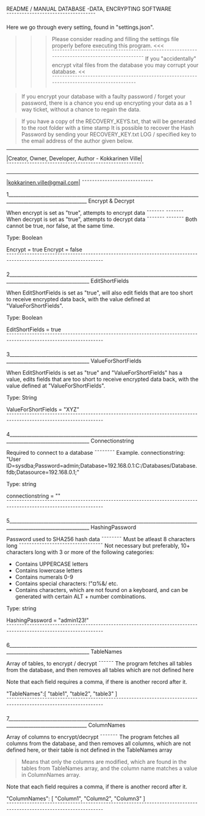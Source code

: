 
 README / MANUAL
 DATABASE -DATA, ENCRYPTING SOFTWARE
 ¯¯¯¯¯¯¯¯¯¯¯¯¯¯¯¯¯¯¯¯¯¯¯¯¯¯¯¯¯¯¯¯¯¯¯

 Here we go through every setting, found in "settings.json".

>>> Please consider reading and filling the settings file properly before executing this program. <<<
    ¯¯¯¯¯¯¯¯¯¯¯¯¯¯¯¯¯¯¯¯¯¯¯¯¯¯¯¯¯¯¯¯¯¯¯¯¯¯¯¯¯¯¯¯¯¯¯¯¯¯¯¯¯¯¯¯¯¯¯¯¯¯¯¯¯¯¯¯¯¯¯¯¯¯¯¯¯¯¯¯¯¯¯¯¯¯¯¯¯¯¯¯¯
>>  If you "accidentally" encrypt vital files from the database you may corrupt your database. <<
    ¯¯¯¯¯¯¯¯¯¯¯¯¯¯¯¯¯¯¯¯¯¯¯¯¯¯¯¯¯¯¯¯¯¯¯¯¯¯¯¯¯¯¯¯¯¯¯¯¯¯¯¯¯¯¯¯¯¯¯¯¯¯¯¯¯¯¯¯¯¯¯¯¯¯¯¯¯¯¯¯¯¯¯¯¯¯¯¯¯¯

> If you encrypt your database with a faulty password / forget your password,
> there is a chance you end up encrypting your data as a 1 way ticket, without a chance to regain the data.


> If you have a copy of the RECOVERY_KEYS.txt, that will be generated to the root folder with a time stamp
> It is possible to recover the Hash Password by
> sending your RECOVERY_KEY.txt LOG / specified key to the email address of the author given below.

 ______________________________________________________
 |Creator, Owner, Developer, Author - Kokkarinen Ville|
 ¯¯¯¯¯¯¯¯¯¯¯¯¯¯¯¯¯¯¯¯¯¯¯¯¯¯¯¯¯¯¯¯¯¯¯¯¯¯¯¯¯¯¯¯¯¯¯¯¯¯¯¯¯¯
 ____________________________
 |kokkarinen.ville@gmail.com|
 ¯¯¯¯¯¯¯¯¯¯¯¯¯¯¯¯¯¯¯¯¯¯¯¯¯¯¯¯





1_______________________________________________________________________________________________________________
 Encrypt & Decrypt

 When encrypt is set as "true", attempts to encrypt data
      ¯¯¯¯¯¯¯                               ¯¯¯¯¯¯¯
 When decrypt is set as "true", attempts to decrypt data
      ¯¯¯¯¯¯¯                               ¯¯¯¯¯¯¯
 Both cannot be true, nor false, at the same time.

 Type: Boolean

 Encrypt = true
 Encrypt = false
¯¯¯¯¯¯¯¯¯¯¯¯¯¯¯¯¯¯¯¯¯¯¯¯¯¯¯¯¯¯¯¯¯¯¯¯¯¯¯¯¯¯¯¯¯¯¯¯¯¯¯¯¯¯¯¯¯¯¯¯¯¯¯¯¯¯¯¯¯¯¯¯¯¯¯¯¯¯¯¯¯¯¯¯¯¯¯¯¯¯¯¯¯¯¯¯¯¯¯¯¯¯¯¯¯¯¯¯¯¯¯¯¯



2_______________________________________________________________________________________________________________
 EditShortFields

 When EditShortFields is set as "true",
 will also edit fields that are too short to receive encrypted data back,
 with the value defined at "ValueForShortFields".

 Type: Boolean

 EditShortFields = true
¯¯¯¯¯¯¯¯¯¯¯¯¯¯¯¯¯¯¯¯¯¯¯¯¯¯¯¯¯¯¯¯¯¯¯¯¯¯¯¯¯¯¯¯¯¯¯¯¯¯¯¯¯¯¯¯¯¯¯¯¯¯¯¯¯¯¯¯¯¯¯¯¯¯¯¯¯¯¯¯¯¯¯¯¯¯¯¯¯¯¯¯¯¯¯¯¯¯¯¯¯¯¯¯¯¯¯¯¯¯¯¯¯



3_______________________________________________________________________________________________________________
 ValueForShortFields

 When EditShortFields is set as "true" and "ValueForShortFields" has a value,
 edits fields that are too short to receive encrypted data back,
 with the value defined at "ValueForShortFields".
 
 Type: String

 ValueForShortFields = "XYZ"
¯¯¯¯¯¯¯¯¯¯¯¯¯¯¯¯¯¯¯¯¯¯¯¯¯¯¯¯¯¯¯¯¯¯¯¯¯¯¯¯¯¯¯¯¯¯¯¯¯¯¯¯¯¯¯¯¯¯¯¯¯¯¯¯¯¯¯¯¯¯¯¯¯¯¯¯¯¯¯¯¯¯¯¯¯¯¯¯¯¯¯¯¯¯¯¯¯¯¯¯¯¯¯¯¯¯¯¯¯¯¯¯¯



4_______________________________________________________________________________________________________________
 Connectionstring

 Required to connect to a database
 ¯¯¯¯¯¯¯¯
 Example. connectionstring:
 "User ID=sysdba;Password=admin;Database=192.168.0.1:C:/Databases/Database.fdb;Datasource=192.168.0.1;"

 Type: string

 connectionstring = ""
¯¯¯¯¯¯¯¯¯¯¯¯¯¯¯¯¯¯¯¯¯¯¯¯¯¯¯¯¯¯¯¯¯¯¯¯¯¯¯¯¯¯¯¯¯¯¯¯¯¯¯¯¯¯¯¯¯¯¯¯¯¯¯¯¯¯¯¯¯¯¯¯¯¯¯¯¯¯¯¯¯¯¯¯¯¯¯¯¯¯¯¯¯¯¯¯¯¯¯¯¯¯¯¯¯¯¯¯¯¯¯¯¯



5_______________________________________________________________________________________________________________
 HashingPassword

 Password used to SHA256 hash data
 ¯¯¯¯¯¯¯¯
 Must be atleast 8 characters long
 ¯¯¯¯¯¯¯¯¯¯¯¯¯¯¯¯¯¯¯¯¯¯¯¯¯¯¯¯¯¯¯¯¯
 Not necessary but preferably, 10+ characters long with 3 or more of the following categories:
 - Contains UPPERCASE letters
 - Contains lowercase letters
 - Contains numerals 0-9
 - Contains special characters: !"¤%&/ etc.
 - Contains characters, which are not found on a keyboard, and can be generated
   with certain ALT + number combinations.

 Type: string

 HashingPassword = "admin123!"
¯¯¯¯¯¯¯¯¯¯¯¯¯¯¯¯¯¯¯¯¯¯¯¯¯¯¯¯¯¯¯¯¯¯¯¯¯¯¯¯¯¯¯¯¯¯¯¯¯¯¯¯¯¯¯¯¯¯¯¯¯¯¯¯¯¯¯¯¯¯¯¯¯¯¯¯¯¯¯¯¯¯¯¯¯¯¯¯¯¯¯¯¯¯¯¯¯¯¯¯¯¯¯¯¯¯¯¯¯¯¯¯¯



6_______________________________________________________________________________________________________________
 TableNames
 
 Array of tables, to encrypt / decrypt
          ¯¯¯¯¯¯
 The program fetches all tables from the database, and then removes all tables which are not defined here
 
 Note that each field requires a comma, if there is another record after it.
 
 "TableNames":[
 "table1",
 "table2",
 "table3"
 ]
¯¯¯¯¯¯¯¯¯¯¯¯¯¯¯¯¯¯¯¯¯¯¯¯¯¯¯¯¯¯¯¯¯¯¯¯¯¯¯¯¯¯¯¯¯¯¯¯¯¯¯¯¯¯¯¯¯¯¯¯¯¯¯¯¯¯¯¯¯¯¯¯¯¯¯¯¯¯¯¯¯¯¯¯¯¯¯¯¯¯¯¯¯¯¯¯¯¯¯¯¯¯¯¯¯¯¯¯¯¯¯¯¯



7_______________________________________________________________________________________________________________
 ColumnNames
 
 Array of columns to encrypt/decrypt
          ¯¯¯¯¯¯¯
 The program fetches all columns from the database, and then removes all columns,
 which are not defined here, or their table is not defined in the TableNames array

 > Means that only the columns are modified, which are found in the tables from TableNames array,
 > and the column name matches a value in ColumnNames array.
 

 Note that each field requires a comma, if there is another record after it.
 
 "ColumnNames": [
 "Column1",
 "Column2",
 "Column3"
 ]
¯¯¯¯¯¯¯¯¯¯¯¯¯¯¯¯¯¯¯¯¯¯¯¯¯¯¯¯¯¯¯¯¯¯¯¯¯¯¯¯¯¯¯¯¯¯¯¯¯¯¯¯¯¯¯¯¯¯¯¯¯¯¯¯¯¯¯¯¯¯¯¯¯¯¯¯¯¯¯¯¯¯¯¯¯¯¯¯¯¯¯¯¯¯¯¯¯¯¯¯¯¯¯¯¯¯¯¯¯¯¯¯¯

